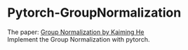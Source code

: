 # Pytorch-GroupNormalization
The paper: [Group Normalization by Kaiming He](https://arxiv.org/abs/1803.08494)<br>
Implement the Group Normalization with pytorch.
